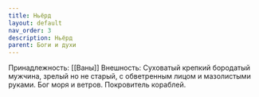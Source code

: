 ```yaml
---
title: Ньёрд
layout: default
nav_order: 3
description: Ньёрд
parent: Боги и духи
---
```


Принадлежность:  [[Ваны]]
Внешность: Суховатый крепкий бородатый мужчина, зрелый но не старый, с обветренным лицом и мазолистыми руками. 
Бог моря и ветров. Покровитель кораблей. 
